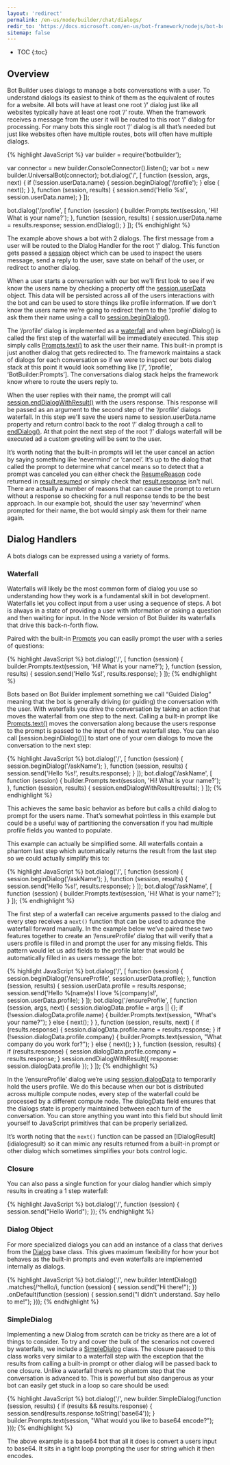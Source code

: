 ```yaml
---
layout: 'redirect'
permalink: /en-us/node/builder/chat/dialogs/
redir_to: 'https://docs.microsoft.com/en-us/bot-framework/nodejs/bot-builder-nodejs-manage-conversation-flow'
sitemap: false
---
```


* TOC
{:toc}

## Overview
Bot Builder uses dialogs to manage a bots conversations with a user. To understand dialogs its easiest to think of them as the equivalent of routes for a website. All bots will have at least one root ‘/’ dialog just like all websites typically have at least one root ‘/’ route. 
When the framework receives a message from the user it will be routed to this root ‘/’ dialog for processing. For many bots this single root ‘/’ dialog is all that’s needed but just like websites often have multiple routes, bots will often have multiple dialogs.

{% highlight JavaScript %}
var builder = require('botbuilder');

var connector = new builder.ConsoleConnector().listen();
var bot = new builder.UniversalBot(connector);
bot.dialog('/', [
    function (session, args, next) {
        if (!session.userData.name) {
            session.beginDialog('/profile');
        } else {
            next();
        }
    },
    function (session, results) {
        session.send('Hello %s!', session.userData.name);
    }
]);

bot.dialog('/profile', [
    function (session) {
        builder.Prompts.text(session, 'Hi! What is your name?');
    },
    function (session, results) {
        session.userData.name = results.response;
        session.endDialog();
    }
]);
{% endhighlight %}

The example above shows a bot with 2 dialogs. The first message from a user will be routed to the Dialog Handler for the root ‘/’ dialog. This function gets passed a [session](/en-us/node/builder/chat-reference/classes/_botbuilder_d_.session.html) object which can be used to inspect the users message, send a reply to the user, save state on behalf of the user, or redirect to another dialog. 

When a user starts a conversation with our bot we'll first look to see if we know the users name by checking a property off the [session.userData](/en-us/node/builder/chat-reference/classes/_botbuilder_d_.session.html#userdata) object. This data will be persisted across all of the users interactions with the bot and can be used to store things like profile information. If we don’t know the users name we’re going to redirect them to the ‘/profile’ dialog to ask them their name using a call to [session.beginDialog()](/en-us/node/builder/chat-reference/classes/_botbuilder_d_.session.html#begindialog).

The ‘/profile’ dialog is implemented as a [waterfall](#waterfall) and when beginDialog() is called the first step of the waterfall will be immediately executed. This step simply calls [Prompts.text()](/en-us/node/builder/chat/prompts/#promptstext) to ask the user their name. This built-in prompt is just another dialog that gets redirected to. The framework maintains a stack of dialogs for each conversation so if we were to inspect our bots dialog stack at this point it would look something like [‘/’, ‘/profile’, ‘BotBuilder:Prompts’]. The conversations dialog stack helps the framework know where to route the users reply to.

When the user replies with their name, the prompt will call [session.endDialogWithResult()](/en-us/node/builder/chat-reference/classes/_botbuilder_d_.session.html#enddialogwithresult) with the users response. This response will be passed as an argument to the second step of the ‘/profile’ dialogs waterfall. In this step we'll save the users name to session.userData.name property and return control back to the root ‘/’ dialog through a call to [endDialog()](/en-us/node/builder/chat-reference/classes/_botbuilder_d_.session#enddialog).  At that point the next step of the root ‘/’ dialogs waterfall will be executed ad a custom greeting will be sent to the user.

It’s worth noting that the built-in prompts will let the user cancel an action by saying something like ‘nevermind’ or ‘cancel’.  It’s up to the dialog that called the prompt to determine what cancel means so to detect that a prompt was canceled you can either check the [ResumeReason](/en-us/node/builder/chat-reference/enums/_botbuilder_d_.resumereason.html) code returned in [result.resumed](/en-us/node/builder/chat-reference/interfaces/_botbuilder_d_.ipromptresult.html#resumed) or simply check that [result.response](/en-us/node/builder/chat-reference/interfaces/_botbuilder_d_.ipromptresult.html#response) isn't null. There are actually a number of reasons that can cause the prompt to return without a response so checking for a null response tends to be the best approach.  In our example bot, should the user say ‘nevermind’ when prompted for their name, the bot would simply ask them for their name again.   

## Dialog Handlers
A bots dialogs can be expressed using a variety of forms.

### Waterfall
Waterfalls will likely be the most common form of dialog you use so understanding how they work is a fundamental skill in bot development. Waterfalls let you collect input from a user using a sequence of steps. A bot is always in a state of providing a user with information or asking a question and then waiting for input. In the Node version of Bot Builder its waterfalls that drive this back-n-forth flow.

Paired with the built-in [Prompts](/en-us/node/builder/chat/prompts/) you can easily prompt the user with a series of questions:

{% highlight JavaScript %}
bot.dialog('/', [
    function (session) {
        builder.Prompts.text(session, 'Hi! What is your name?');
    },
    function (session, results) {
        session.send('Hello %s!', results.response);
    }
]);
{% endhighlight %}

Bots based on Bot Builder implement something we call “Guided Dialog” meaning that the bot is generally driving (or guiding) the conversation with the user.  With waterfalls you drive the conversation by taking an action that moves the waterfall from one step to the next.  Calling a built-in prompt like [Prompts.text()](/en-us/node/builder/chat-reference/classes/_botbuilder_d_.prompts#text) moves the conversation along because the users response to the prompt is passed to the input of the next waterfall step.  You can also call [session.beginDialog())] to start one of your own dialogs to move the conversation to the next step:

{% highlight JavaScript %}
bot.dialog('/', [
    function (session) {
        session.beginDialog('/askName');
    },
    function (session, results) {
        session.send('Hello %s!', results.response);
    }
]);
bot.dialog('/askName', [
    function (session) {
        builder.Prompts.text(session, 'Hi! What is your name?');
    },
    function (session, results) {
        session.endDialogWithResult(results);
    }
]);
{% endhighlight %}

This achieves the same basic behavior as before but calls a child dialog to prompt for the users name. That’s somewhat pointless in this example but could be a useful way of partitioning the conversation if you had multiple profile fields you wanted to populate.  

This example can actually be simplified some.  All waterfalls contain a phantom last step which automatically returns the result from the last step so we could actually simplify this to:

{% highlight JavaScript %}
bot.dialog('/', [
    function (session) {
        session.beginDialog('/askName');
    },
    function (session, results) {
        session.send('Hello %s!', results.response);
    }
]);
bot.dialog('/askName', [
    function (session) {
        builder.Prompts.text(session, 'Hi! What is your name?');
    }
]);
{% endhighlight %}

The first step of a waterfall can receive arguments passed to the dialog and every step receives a `next()` function that can be used to advance the waterfall forward manually.  In the example below we’ve paired these two features together to create an ‘/ensureProfile’ dialog that will verify that a users profile is filled in and prompt the user for any missing fields. This pattern would let us add fields to the profile later that would be automatically filled in as users message the bot:

{% highlight JavaScript %}
bot.dialog('/', [
    function (session) {
        session.beginDialog('/ensureProfile', session.userData.profile);
    },
    function (session, results) {
        session.userData.profile = results.response;
        session.send('Hello %(name)s! I love %(company)s!', session.userData.profile);
    }
]);
bot.dialog('/ensureProfile', [
    function (session, args, next) {
        session.dialogData.profile = args || {};
        if (!session.dialogData.profile.name) {
            builder.Prompts.text(session, "What's your name?");
        } else {
            next();
        }
    },
    function (session, results, next) {
        if (results.response) {
            session.dialogData.profile.name = results.response;
        }
        if (!session.dialogData.profile.company) {
            builder.Prompts.text(session, "What company do you work for?");
        } else {
            next();
        }
    },
    function (session, results) {
        if (results.response) {
            session.dialogData.profile.company = results.response;
        }
        session.endDialogWithResult({ response: session.dialogData.profile });
    }
]);
{% endhighlight %}

In the ‘/ensureProfile’ dialog we’re using [session.dialogData](/en-us/node/builder/chat-reference/classes/_botbuilder_d_.session#dialogdata) to temporarily hold the users profile. We do this because when our bot is distributed across multiple compute nodes, every step of the waterfall could be processed by a different compute node. The dialogData field ensures that the dialogs state is properly maintained between each turn of the conversation.  You can store anything you want into this field but should limit yourself to JavaScript primitives that can be properly serialized. 

It’s worth noting that the `next()` function can be passed an [IDialogResult](<iface/>idialogresult) so it can mimic any results returned from a built-in prompt or other dialog which sometimes simplifies your bots control logic.

### Closure
You can also pass a single function for your dialog handler which simply results in creating a 1 step waterfall: 

{% highlight JavaScript %}
bot.dialog('/', function (session) {
    session.send("Hello World");
});
{% endhighlight %}

### Dialog Object
For more specialized dialogs you can add an instance of a class that derives from the [Dialog](/en-us/node/builder/chat-reference/classes/_botbuilder_d_.dialog.html) base class. This gives maximum flexibility for how your bot behaves as the built-in prompts and even waterfalls are implemented internally as dialogs.

{% highlight JavaScript %}
bot.dialog('/', new builder.IntentDialog()
    .matches(/^hello/i, function (session) {
        session.send("Hi there!");
    })
    .onDefault(function (session) {
        session.send("I didn't understand. Say hello to me!");
    }));
{% endhighlight %}

### SimpleDialog
Implementing a new Dialog from scratch can be tricky as there are a lot of things to consider. To try and cover the bulk of the scenarios not covered by waterfalls, we include a [SimpleDialog](/en-us/node/builder/chat-reference/classes/_botbuilder_d_.simpledialog) class. The closure passed to this class works very similar to a waterfall step with the exception that the results from calling a built-in prompt or other dialog will be passed back to one closure.  Unlike a waterfall there’s no phantom step that the conversation is advanced to.  This is powerful but also dangerous as your bot can easily get stuck in a loop so care should be used:
 
{% highlight JavaScript %}
bot.dialog('/', new builder.SimpleDialog(function (session, results) {
    if (results && results.response) {
        session.send(results.response.toString('base64'));
    }
    builder.Prompts.text(session, "What would you like to base64 encode?");
}));
{% endhighlight %}

The above example is a base64 bot that all it does is convert a users input to base64.  It sits in a tight loop prompting the user for string which it then encodes. 

